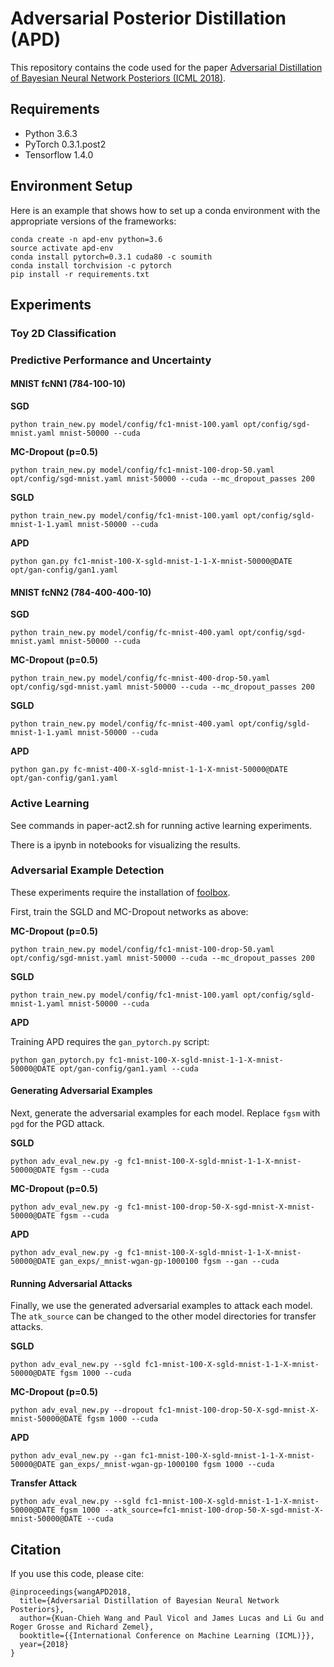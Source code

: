 # Adversarial Posterior Distillation (APD)

This repository contains the code used for the paper [Adversarial Distillation of Bayesian Neural Network Posteriors (ICML 2018)](https://arxiv.org/pdf/1806.10317.pdf).

## Requirements

* Python 3.6.3
* PyTorch 0.3.1.post2
* Tensorflow 1.4.0


## Environment Setup

Here is an example that shows how to set up a conda environment with the appropriate versions of the frameworks:

```
conda create -n apd-env python=3.6
source activate apd-env
conda install pytorch=0.3.1 cuda80 -c soumith
conda install torchvision -c pytorch
pip install -r requirements.txt
```


## Experiments

### Toy 2D Classification



### Predictive Performance and Uncertainty

#### MNIST fcNN1 (784-100-10)

**SGD**
```
python train_new.py model/config/fc1-mnist-100.yaml opt/config/sgd-mnist.yaml mnist-50000 --cuda
```

**MC-Dropout (p=0.5)**
```
python train_new.py model/config/fc1-mnist-100-drop-50.yaml opt/config/sgd-mnist.yaml mnist-50000 --cuda --mc_dropout_passes 200
```

**SGLD**
```
python train_new.py model/config/fc1-mnist-100.yaml opt/config/sgld-mnist-1-1.yaml mnist-50000 --cuda
```

**APD**
```
python gan.py fc1-mnist-100-X-sgld-mnist-1-1-X-mnist-50000@DATE opt/gan-config/gan1.yaml
```


#### MNIST fcNN2 (784-400-400-10)

**SGD**
```
python train_new.py model/config/fc-mnist-400.yaml opt/config/sgd-mnist.yaml mnist-50000 --cuda
```

**MC-Dropout (p=0.5)**
```
python train_new.py model/config/fc-mnist-400-drop-50.yaml opt/config/sgd-mnist.yaml mnist-50000 --cuda --mc_dropout_passes 200
```

**SGLD**
```
python train_new.py model/config/fc-mnist-400.yaml opt/config/sgld-mnist-1-1.yaml mnist-50000 --cuda
```

**APD**
```
python gan.py fc-mnist-400-X-sgld-mnist-1-1-X-mnist-50000@DATE opt/gan-config/gan1.yaml
```


### Active Learning

See commands in paper-act2.sh for running active learning experiments.

There is a ipynb in notebooks for visualizing the results.


### Adversarial Example Detection

These experiments require the installation of [foolbox](https://github.com/bethgelab/foolbox/tree/master/foolbox).

First, train the SGLD and MC-Dropout networks as above:

**MC-Dropout (p=0.5)**
```
python train_new.py model/config/fc1-mnist-100-drop-50.yaml opt/config/sgd-mnist.yaml mnist-50000 --cuda --mc_dropout_passes 200
```


**SGLD**
```
python train_new.py model/config/fc1-mnist-100.yaml opt/config/sgld-mnist-1.yaml mnist-50000 --cuda
```


**APD**

Training APD requires the `gan_pytorch.py` script:

```
python gan_pytorch.py fc1-mnist-100-X-sgld-mnist-1-1-X-mnist-50000@DATE opt/gan-config/gan1.yaml --cuda
```


#### Generating Adversarial Examples

Next, generate the adversarial examples for each model. Replace `fgsm` with `pgd` for the PGD attack.

**SGLD**

```
python adv_eval_new.py -g fc1-mnist-100-X-sgld-mnist-1-1-X-mnist-50000@DATE fgsm --cuda
```

**MC-Dropout (p=0.5)**

```
python adv_eval_new.py -g fc1-mnist-100-drop-50-X-sgd-mnist-X-mnist-50000@DATE fgsm --cuda
```

**APD**

```
python adv_eval_new.py -g fc1-mnist-100-X-sgld-mnist-1-1-X-mnist-50000@DATE gan_exps/_mnist-wgan-gp-1000100 fgsm --gan --cuda
```

#### Running Adversarial Attacks

Finally, we use the generated adversarial examples to attack each model. The `atk_source` can be changed to the other model directories for transfer attacks.

**SGLD**

```
python adv_eval_new.py --sgld fc1-mnist-100-X-sgld-mnist-1-1-X-mnist-50000@DATE fgsm 1000 --cuda
```

**MC-Dropout (p=0.5)**

```
python adv_eval_new.py --dropout fc1-mnist-100-drop-50-X-sgd-mnist-X-mnist-50000@DATE fgsm 1000 --cuda
```

**APD**

```
python adv_eval_new.py --gan fc1-mnist-100-X-sgld-mnist-1-1-X-mnist-50000@DATE gan_exps/_mnist-wgan-gp-1000100 fgsm 1000 --cuda
```

**Transfer Attack**

```
python adv_eval_new.py --sgld fc1-mnist-100-X-sgld-mnist-1-1-X-mnist-50000@DATE fgsm 1000 --atk_source=fc1-mnist-100-drop-50-X-sgd-mnist-X-mnist-50000@DATE --cuda
```


## Citation

If you use this code, please cite:

```
@inproceedings{wangAPD2018,
  title={Adversarial Distillation of Bayesian Neural Network Posteriors},
  author={Kuan-Chieh Wang and Paul Vicol and James Lucas and Li Gu and Roger Grosse and Richard Zemel},
  booktitle={{International Conference on Machine Learning (ICML)}},
  year={2018}
}
```
